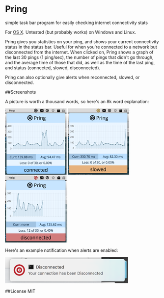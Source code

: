 # Pring
simple task bar program for easily checking internet connectivity stats

For <a href='https://github.com/CyrusRoshan/Pring/releases'>OS X</a>. Untested (but probably works) on Windows and Linux.

Pring gives you statistics on your ping, and shows your current connectivity status in the status bar. Useful for when you're connected to a network but disconnected from the internet. When clicked on, Pring shows a graph of the last 30 pings (1 ping/sec), the number of pings that didn't go through, and the average time of those that did, as well as the time of the last ping, and status (connected, slowed, disconnected).

Pring can also optionally give alerts when reconnected, slowed, or disconnected.

##Screenshots

A picture is worth a thousand words, so here's an 8k word explanation:

<img src='./screenshots/connected.png' width=200></img>
<img src='./screenshots/slowed.png' width=200></img>
<img src='./screenshots/disconnected.png' width=200></img>

Here's an example notification when alerts are enabled:

<img src='./screenshots/disconnectedNotif.png' width=400></img>

##License
MIT
